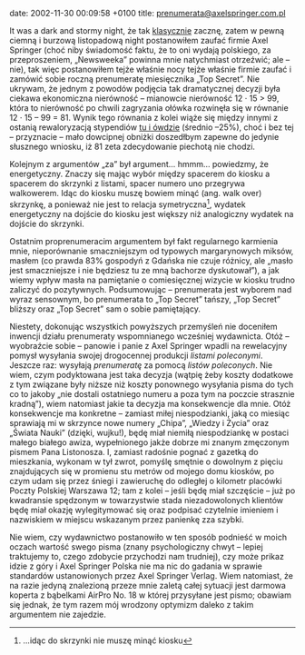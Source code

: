 date: 2002-11-30 00:09:58 +0100
title: prenumerata@axelspringer.com.pl

It was a dark and stormy night, że tak [klasycznie](http://bulwer-lytton.com/ 'The Bulwer-Lytton Fiction Contest') zacznę, zatem w pewną ciemną i burzową listopadową night postanowiłem zaufać firmie Axel Springer (choć niby świadomość faktu, że to oni wydają polskiego, za przeproszeniem, „Newsweeka” powinna mnie natychmiast otrzeźwić; ale – nie), tak więc postanowiłem tejże właśnie nocy tejże właśnie firmie zaufać i zamówić sobie roczną prenumeratę miesięcznika „Top Secret”. Nie ukrywam, że jednym z powodów podjęcia tak dramatycznej decyzji była ciekawa ekonomiczna nierówność – mianowcie nierówność 12 · 15 > 99, która to nierówność po chwili zagryzania ołówka rozwinęła się w równanie 12 · 15 – 99 = 81. Wynik tego równania z kolei wiąże się między innymi z ostanią rewaloryzacją stypendiów [tu i ówdzie](http://www.elka.pw.edu.pl/ 'EiTI PW') (średnio –25%), choć i bez tej – przyznacie – mało dowcipnej obniżki doszedłbym zapewne do jedynie słusznego wniosku, iż 81 zeta zdecydowanie piechotą nie chodzi.

Kolejnym z argumentów „za” był argument… hmmm… powiedzmy, że energetyczny. Znaczy się mając wybór między spacerem do kiosku a spacerem do skrzynki z listami, spacer numero uno przegrywa walkowerem. Idąc do kiosku muszę bowiem minąć (ang. walk over) skrzynkę, a ponieważ nie jest to relacja symetryczna[^1], wydatek energetyczny na dojście do kiosku jest większy niż analogiczny wydatek na dojście do skrzynki.

Ostatnim proprenumeracim argumentem był fakt regularnego karmienia mnie, nieporównanie smaczniejszym od typowych margarynowych miksów, masłem (co prawda 83% gospodyń z Gdańska nie czuje różnicy, ale „masło jest smaczniejsze i nie będziesz tu ze mną bachorze dyskutował”), a jak wiemy wpływ masła na pamiętanie o comiesięcznej wizycie w kiosku trudno zaliczyć do pozytywnych. Podsumowując – prenumerata jest wyborem nad wyraz sensownym, bo prenumerata to „Top Secret” tańszy, „Top Secret” bliższy oraz „Top Secret” sam o sobie pamiętający.

Niestety, dokonując wszystkich powyższych przemyśleń nie doceniłem inwencji działu prenumeraty wspomnianego wcześniej wydawnicta. Otóż – wyobraźcie sobie – panowie i panie z Axel Springer wpadli na rewelacyjny pomysł wysyłania swojej drogocennej produkcji _listami poleconymi_. Jeszcze raz: wysyłają _prenumeratę_ za pomocą _listów poleconych_. Nie wiem, czym podyktowana jest taka decyzja (wątpię żeby koszty dodatkowe z tym związane były niższe niż koszty ponownego wysyłania pisma do tych co to jakoby „nie dostali ostatniego numeru a poza tym na poczcie strasznie kradną”), wiem natomiast jakie ta decyzja ma konsekwencje dla mnie. Otóż konsekwencje ma konkretne – zamiast miłej niespodzianki, jaką co miesiąc sprawiają mi w skrzynce nowe numery „Chipa”, „Wiedzy i Życia” oraz „Świata Nauki” (dzięki, wujku!), będę miał niemiłą niespodziankę w postaci małego białego awiza, wypełnionego jakże dobrze mi znanym zmęczonym pismem Pana Listonosza. I, zamiast radośnie pognać z gazetką do mieszkania, wykonam w tył zwrot, pomyślę smętnie o dowolnym z pięciu znajdujących się w promienu stu metrów od mojego domu kiosków, po czym udam się przez śniegi i zawieruchę do odległej o kilometr placówki Poczty Polskiej Warszawa 12; tam z kolei – jeśli będę miał szczęście – już po kwadransie spędzonym w towarzystwie stada niezadowolonych klientów będę miał okazję wylegitymować się oraz podpisać czytelnie imieniem i nazwiskiem w miejscu wskazanym przez panienkę zza szybki.

Nie wiem, czy wydawnictwo postanowiło w ten sposób podnieść w moich oczach wartość swego pisma (znany psychologiczny chwyt – lepiej traktujemy to, czego zdobycie przychodzi nam trudniej), czy może prikaz idzie z góry i Axel Springer Polska nie ma nic do gadania w sprawie standardów ustanowionych przez Axel Springer Verlag. Wiem natomiast, że na razie jedyną znalezioną przeze mnie zaletą całej sytuacji jest darmowa koperta z bąbelkami AirPro No. 18 w której przysyłane jest pismo; obawiam się jednak, że tym razem mój wrodzony optymizm daleko z takim argumentem nie zajedzie.

[^1]: …idąc do skrzynki nie muszę minąć kiosku
